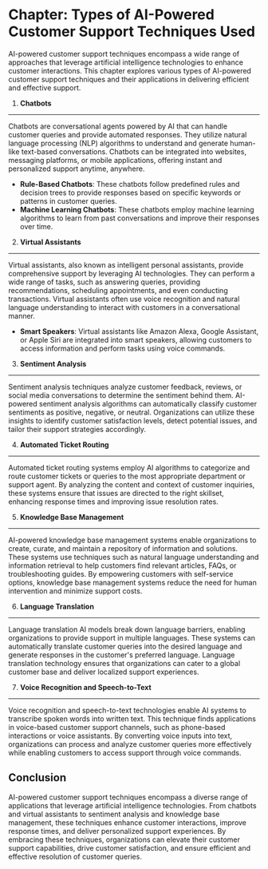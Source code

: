 Chapter: Types of AI-Powered Customer Support Techniques Used
=============================================================

AI-powered customer support techniques encompass a wide range of approaches that leverage artificial intelligence technologies to enhance customer interactions. This chapter explores various types of AI-powered customer support techniques and their applications in delivering efficient and effective support.

1. **Chatbots**
---------------

Chatbots are conversational agents powered by AI that can handle customer queries and provide automated responses. They utilize natural language processing (NLP) algorithms to understand and generate human-like text-based conversations. Chatbots can be integrated into websites, messaging platforms, or mobile applications, offering instant and personalized support anytime, anywhere.

* **Rule-Based Chatbots**: These chatbots follow predefined rules and decision trees to provide responses based on specific keywords or patterns in customer queries.
* **Machine Learning Chatbots**: These chatbots employ machine learning algorithms to learn from past conversations and improve their responses over time.

2. **Virtual Assistants**
-------------------------

Virtual assistants, also known as intelligent personal assistants, provide comprehensive support by leveraging AI technologies. They can perform a wide range of tasks, such as answering queries, providing recommendations, scheduling appointments, and even conducting transactions. Virtual assistants often use voice recognition and natural language understanding to interact with customers in a conversational manner.

* **Smart Speakers**: Virtual assistants like Amazon Alexa, Google Assistant, or Apple Siri are integrated into smart speakers, allowing customers to access information and perform tasks using voice commands.

3. **Sentiment Analysis**
-------------------------

Sentiment analysis techniques analyze customer feedback, reviews, or social media conversations to determine the sentiment behind them. AI-powered sentiment analysis algorithms can automatically classify customer sentiments as positive, negative, or neutral. Organizations can utilize these insights to identify customer satisfaction levels, detect potential issues, and tailor their support strategies accordingly.

4. **Automated Ticket Routing**
-------------------------------

Automated ticket routing systems employ AI algorithms to categorize and route customer tickets or queries to the most appropriate department or support agent. By analyzing the content and context of customer inquiries, these systems ensure that issues are directed to the right skillset, enhancing response times and improving issue resolution rates.

5. **Knowledge Base Management**
--------------------------------

AI-powered knowledge base management systems enable organizations to create, curate, and maintain a repository of information and solutions. These systems use techniques such as natural language understanding and information retrieval to help customers find relevant articles, FAQs, or troubleshooting guides. By empowering customers with self-service options, knowledge base management systems reduce the need for human intervention and minimize support costs.

6. **Language Translation**
---------------------------

Language translation AI models break down language barriers, enabling organizations to provide support in multiple languages. These systems can automatically translate customer queries into the desired language and generate responses in the customer's preferred language. Language translation technology ensures that organizations can cater to a global customer base and deliver localized support experiences.

7. **Voice Recognition and Speech-to-Text**
-------------------------------------------

Voice recognition and speech-to-text technologies enable AI systems to transcribe spoken words into written text. This technique finds applications in voice-based customer support channels, such as phone-based interactions or voice assistants. By converting voice inputs into text, organizations can process and analyze customer queries more effectively while enabling customers to access support through voice commands.

Conclusion
----------

AI-powered customer support techniques encompass a diverse range of applications that leverage artificial intelligence technologies. From chatbots and virtual assistants to sentiment analysis and knowledge base management, these techniques enhance customer interactions, improve response times, and deliver personalized support experiences. By embracing these techniques, organizations can elevate their customer support capabilities, drive customer satisfaction, and ensure efficient and effective resolution of customer queries.
